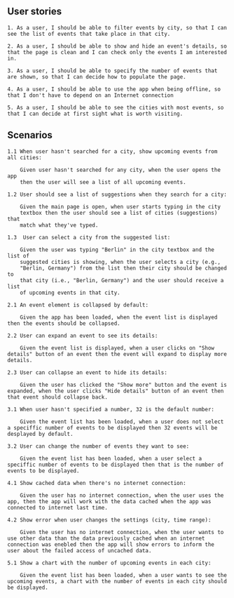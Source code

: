 ## User stories
    1. As a user, I should be able to filter events by city, so that I can see the list of events that take place in that city.

    2. As a user, I should be able to show and hide an event's details, so that the page is clean and I can check only the events I am interested in.

    3. As a user, I should be able to specify the number of events that are shown, so that I can decide how to populate the page.

    4. As a user, I should be able to use the app when being offline, so that I don't have to depend on an Internet connection

    5. As a user, I should be able to see the cities with most events, so that I can decide at first sight what is worth visiting.

## Scenarios

    1.1 When user hasn't searched for a city, show upcoming events from all cities:

        Given user hasn't searched for any city, when the user opens the app 
        then the user will see a list of all upcoming events.

    1.2 User should see a list of suggestions when they search for a city:

        Given the main page is open, when user starts typing in the city 
        textbox then the user should see a list of cities (suggestions) that 
        match what they've typed.

    1.3  User can select a city from the suggested list:

        Given the user was typing "Berlin" in the city textbox and the list of
        suggested cities is showing, when the user selects a city (e.g., 
        "Berlin, Germany") from the list then their city should be changed to 
        that city (i.e., "Berlin, Germany") and the user should receive a list 
        of upcoming events in that city.

    2.1 An event element is collapsed by default:

        Given the app has been loaded, when the event list is displayed then the events should be collapsed.

    2.2 User can expand an event to see its details:

        Given the event list is displayed, when a user clicks on "Show details" button of an event then the event will expand to display more details.

    2.3 User can collapse an event to hide its details:

        Given the user has clicked the "Show more" button and the event is expanded, when the user clicks "Hide details" button of an event then that event should collapse back.

    3.1 When user hasn't specified a number, 32 is the default number:

        Given the event list has been loaded, when a user does not select a speciffic number of events to be displayed then 32 events will be desplayed by default.

    3.2 User can change the number of events they want to see:

        Given the event list has been loaded, when a user select a speciffic number of events to be displayed then that is the number of events to be displayed.

    4.1 Show cached data when there's no internet connection:

        Given the user has no internet connection, when the user uses the app, then the app will work with the data cached when the app was connected to internet last time.

    4.2 Show error when user changes the settings (city, time range):

        Given the user has no internet connection, when the user wants to use other data than the data previously cached when an internet connection was enebled then the app will show errors to inform the user about the failed access of uncached data.

    5.1 Show a chart with the number of upcoming events in each city:

        Given the event list has been loaded, when a user wants to see the upcoming events, a chart with the number of events in each city should be displayed.